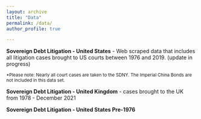 ```yaml
---
layout: archive
title: "Data"
permalink: /data/
author_profile: true

---
```

  

**Sovereign Debt Litigation - United States**   - Web scraped data that includes all litigation cases brought to US courts between 1976 and 2019. (update in progress)

<sub>*Please note: Nearly all court cases are taken to the SDNY. The Imperial China Bonds are not included in this data set.  </sub>


**Sovereign Debt Litigation - United Kingdom** - cases brought to the UK from 1978 - December 2021

**Sovereign Debt Litigation - United States Pre-1976** 






